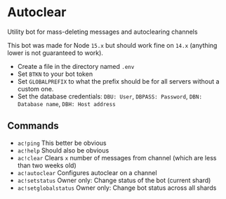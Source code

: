 # Autoclear
Utility bot for mass-deleting messages and autoclearing channels

This bot was made for Node `15.x` but should work fine on `14.x` (anything lower is not guaranteed to work).

- Create a file in the directory named `.env`
- Set `BTKN` to your bot token
- Set `GLOBALPREFIX` to what the prefix should be for all servers without a custom one.
- Set the database credentials: `DBU: User`, `DBPASS: Password`, `DBN: Database name`, `DBH: Host address`

## Commands
- `ac!ping` This better be obvious
- `ac!help` Should also be obvious
- `ac!clear` Clears `x` number of messages from channel (which are less than two weeks old)
- `ac!autoclear` Configures autoclear on a channel
- `ac!setstatus` Owner only: Change status of the bot (current shard)
- `ac!setglobalstatus` Owner only: Change bot status across all shards
